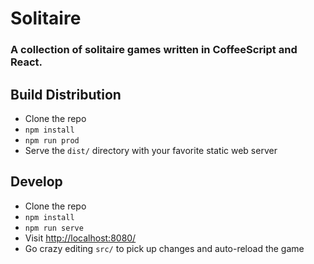 # Solitaire

### A collection of solitaire games written in CoffeeScript and React.

## Build Distribution

* Clone the repo
* `npm install`
* `npm run prod`
* Serve the `dist/` directory with your favorite static web server

## Develop

* Clone the repo
* `npm install`
* `npm run serve`
* Visit [http://localhost:8080/](http://localhost:8080/)
* Go crazy editing `src/` to pick up changes and auto-reload the game
